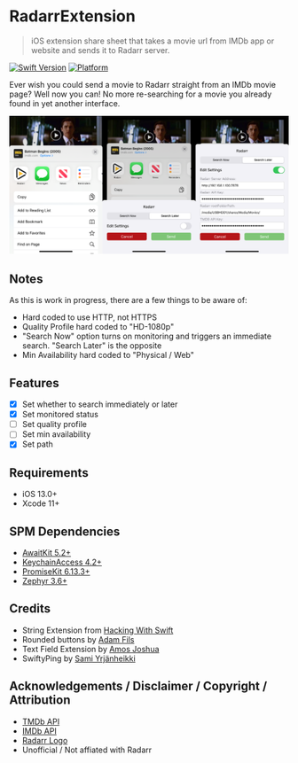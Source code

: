 # RadarrExtension
> iOS extension share sheet that takes a movie url from IMDb app or website and sends it to Radarr server.

[![Swift Version][swift-image]][swift-url] [![Platform](https://img.shields.io/cocoapods/p/LFAlertController.svg?style=flat)](http://cocoapods.org/pods/LFAlertController)

Ever wish you could send a movie to Radarr straight from an IMDb movie page? Well now you can! No more re-searching for a movie you already found in yet another interface.

![](header.png)

## Notes
As this is work in progress, there are a few things to be aware of:

- Hard coded to use HTTP, not HTTPS
- Quality Profile hard coded to "HD-1080p"
- "Search Now" option turns on monitoring and triggers an immediate search. "Search Later" is the opposite
- Min Availability hard coded to "Physical / Web"

## Features

- [x] Set whether to search immediately or later
- [x] Set monitored status
- [ ] Set quality profile
- [ ] Set min availability
- [x] Set path

## Requirements

- iOS 13.0+
- Xcode 11+

## SPM Dependencies

- [AwaitKit 5.2+](https://github.com/yannickl/AwaitKit)
- [KeychainAccess 4.2+](https://github.com/kishikawakatsumi/KeychainAccess)
- [PromiseKit 6.13.3+](https://github.com/mxcl/PromiseKit)
- [Zephyr 3.6+](https://github.com/ArtSabintsev/Zephyr)

## Credits

- String Extension from [Hacking With Swift](https://www.hackingwithswift.com/example-code/strings/how-to-convert-a-string-to-a-safe-format-for-url-slugs-and-filenames)
- Rounded buttons by [Adam Fils](https://medium.com/@filswino/easiest-implementation-of-rounded-buttons-in-xcode-6627efe39f84)
- Text Field Extension by [Amos Joshua](https://stackoverflow.com/questions/1347779/how-to-navigate-through-textfields-next-done-buttons)
- SwiftyPing by [Sami Yrjänheikki](https://github.com/samiyr/SwiftyPing)

## Acknowledgements / Disclaimer / Copyright / Attribution
- [TMDb API](https://developers.themoviedb.org/3)
- [IMDb API](https://developer.imdb.com)
- [Radarr Logo](https://github.com/Radarr/Radarr)
- Unofficial / Not affiated with Radarr

[swift-image]:https://img.shields.io/badge/swift-5.1-yellow.svg
[swift-url]: https://swift.org/
